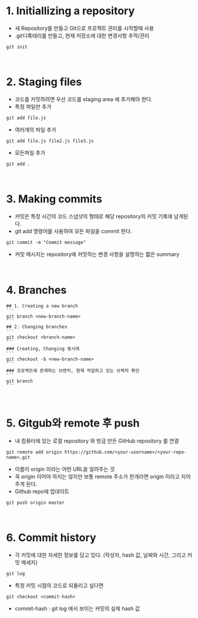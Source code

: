 # 1. Initiallizing a repository

- 새 Repository를 만들고 Git으로 프로젝트 관리를 시작할때 사용
- .git디록테리를 만들고, 현재 저장소에 대한 변경사항 추적/관리

```
git init
```

<br />

# 2. Staging files

- 코드를 커밋하려면 우선 코드를 staging area 에 추가해야 한다.
- 특정 파일만 추가

```
git add file.js
```

- 여러개의 파일 추가

```
git add file.js file2.js file3.js
```

- 모든파일 추가

```
git add .
```

<br />

# 3. Making commits

- 커밋은 특정 시간의 코드 스냅샷의 형태로 해당 repository의 커밋 기록에 남게된다.
- git add 명령어를 사용하여 모든 파일을 commit 한다.

```
git commit -m "Commit message"
```

- 커밋 메시지는 repository에 커밋하는 변경 사항을 설명하는 짧은 summary

<br />

# 4. Branches

    ## 1. Creating a new branch
    ```
    git branch <new-branch-name>
    ```
    ## 2. Changing branches
    ```
    git checkout <branch-name>
    ```
    ### Creating, Changing 동시에
    ```
    git checkout -b <new-branch-name>
    ```
    ### 프로젝트에 존재하는 브랜치, 현재 작업하고 있는 브랙치 확인
    ```
    git branch
    ```

<br />

# 5. Gitgub와 remote 후 push

- 내 컴퓨터에 있는 로컬 repository 와 방금 만든 GitHub repository 를 연결

```
git remote add origin https://github.com/<your-username>/<your-repo-name>.git
```

- 이름이 origin 이라는 어떤 URL을 알려주는 것
- 꼭 origin 이어야 하지는 않지만 보통 remote 주소가 한개라면 origin 이라고 지어주게 된다.
- Github repo에 업데이트

```
git push origin master
```

<br />

# 6. Commit history

- 각 커밋에 대한 자세한 정보를 담고 있다. (작성자, hash 값, 날짜와 시간, 그리고 커밋 메세지)

```
git log
```

- 특정 커밋 시점의 코드로 되돌리고 싶다면

```
git checkout <commit-hash>
```

- commit-hash : git log 에서 보이는 커밋의 실제 hash 값
